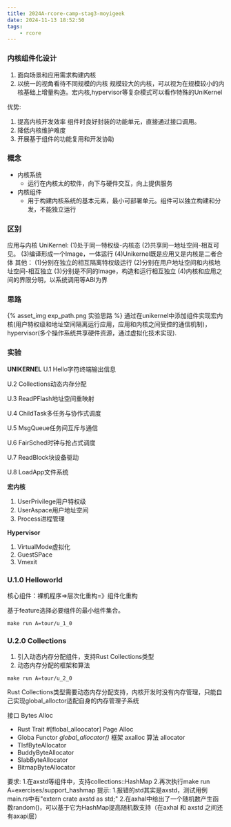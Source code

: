 ```yaml
---
title: 2024A-rcore-camp-stag3-moyigeek
date: 2024-11-13 18:52:50
tags:
    - rcore
---
```

### 内核组件化设计

1. 面向场景和应用需求构建内核
2. 以统一的视角看待不同规模的内核
    规模较大的内核，可以视为在规模较小的内核基础上增量构造。宏内核,hypervisor等复杂模式可以看作特殊的UniKernel

优势:
1. 提高内核开发效率
    组件时良好封装的功能单元，直接通过接口调用。
2. 降低内核维护难度
3. 开展基于组件的功能复用和开发协助

###  概念
-  内核系统
    - 运行在内核太的软件，向下与硬件交互，向上提供服务
-  内核组件
    - 用于构建内核系统的基本元素，最小可部署单元。组件可以独立构建和分发，不能独立运行
### 区别
应用与内核
UniKernel:
(1)处于同一特权级-内核态
(2)共享同一地址空间-相互可见。
(3)编译形成一个Image，一体运行
(4)Unikernel既是应用又是内核是二者合体
其他：
(1)分别在独立的相互隔离特权级运行
(2)分别在用户地址空间和内核地址空间-相互独立
(3)分别是不同的lmage，构造和运行相互独立
(4)内核和应用之间的界限分明，以系统调用等ABI为界

### 思路
{% asset_img exp_path.png 实验思路 %}
通过在unikernel中添加组件实现宏内核(用户特权级和地址空间隔离运行应用，应用和内核之间受控的通信机制)，hypervisor(多个操作系统共享硬件资源，通过虚拟化技术实现).

### 实验
**UNIKERNEL**
U.1 Hello字符终端输出信息

U.2 Collections动态内存分配

U.3 ReadPFlash地址空间重映射

U.4 ChildTask多任务与协作式调度

U.5 MsgQueue任务间互斥与通信

U.6 FairSched时钟与抢占式调度

U.7 ReadBlock块设备驱动

U.8 LoadApp文件系统

**宏内核**
1. UserPrivilege用户特权级
2. UserAspace用户地址空间
3. Process进程管理

**Hypervisor**
1. VirtualMode虚拟化
2. GuestSPace
3. Vmexit

### U.1.0 Helloworld
核心组件：裸机程序=>层次化重构=》组件化重构

基于feature选择必要组件的最小组件集合。
```
make run A=tour/u_1_0
```


### U.2.0 Collections
1. 引入动态内存分配组件，支持Rust Collections类型
2. 动态内存分配的框架和算法
```
make run A=tour/u_2_0
```
Rust Collections类型需要动态内存分配支持，内核开发时没有内存管理，只能自己实现global_alloctor适配自身的内存管理子系统


接口
Bytes Alloc 
- Rust Trait #[flobal_alloocator]
Page Alloc
- Globa Functor *global_allocator()*
框架
axalloc
算法
allocator
- TlsfByteAllocator
- BuddyByteAllocator
- SlabByteAllocator
- BitmapByteAllocator


[support hashmap]:支持HashMap类型
要求:
1.在axstd等组件中，支持collections::HashMap
2.再次执行make run A=exercises/support_hashmap
提示:
1.报错的std其实是axstd，测试用例main.rs中有"extern crate axstd as std;"
2.在axhal中给出了一个随机数产生函数random()，可以基于它为HashMap提高随机数支持（在axhal 和 axstd 之间还有axapi层）